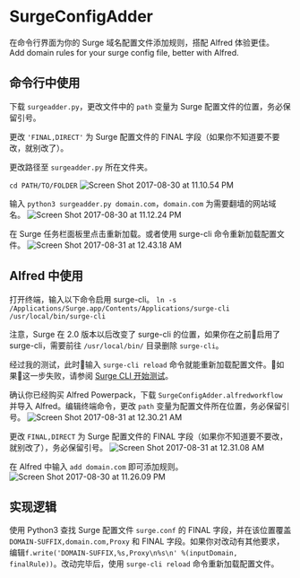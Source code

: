# SurgeConfigAdder
在命令行界面为你的 Surge 域名配置文件添加规则，搭配 Alfred 体验更佳。  
Add domain rules for your surge config file, better with Alfred.

## 命令行中使用
下载 `surgeadder.py`，更改文件中的 `path` 变量为 Surge 配置文件的位置，务必保留引号。

更改 `'FINAL,DIRECT'` 为 Surge 配置文件的 FINAL 字段（如果你不知道要不要改，就别改了）。

更改路径至 `surgeadder.py` 所在文件夹。

```cd PATH/TO/FOLDER```
![Screen Shot 2017-08-30 at 11.10.54 PM](https://i.loli.net/2017/08/30/59a6d63979a5e.png)

输入 `python3 surgeadder.py domain.com`，`domain.com` 为需要翻墙的网站域名。
![Screen Shot 2017-08-30 at 11.12.24 PM](https://i.loli.net/2017/08/30/59a6d69e94bb4.png)

在 Surge 任务栏面板里点击重新加载。或者使用 surge-cli 命令重新加载配置文件。
![Screen Shot 2017-08-31 at 12.43.18 AM](https://i.loli.net/2017/08/31/59a6eb33cb7b6.png)

## Alfred 中使用

打开终端，输入以下命令启用 surge-cli。
```ln -s /Applications/Surge.app/Contents/Applications/surge-cli /usr/local/bin/surge-cli```

注意，Surge 在 2.0 版本以后改变了 surge-cli 的位置，如果你在之前启用了 surge-cli，需要前往 `/usr/local/bin/` 目录删除 `surge-cli`。

经过我的测试，此时输入 `surge-cli reload` 命令就能重新加载配置文件。如果这一步失败，请参阅 [Surge CLI 开始测试](https://medium.com/@Blankwonder/surge-cli-开始测试-70bef9fd7169)。


确认你已经购买 Alfred Powerpack，下载 `SurgeConfigAdder.alfredworkflow` 并导入 Alfred。编辑终端命令，更改 `path` 变量为配置文件所在位置，务必保留引号。
![Screen Shot 2017-08-31 at 12.30.21 AM](https://i.loli.net/2017/08/31/59a6e8267378f.png)

更改 `FINAL,DIRECT` 为 Surge 配置文件的 FINAL 字段（如果你不知道要不要改，就别改了），务必保留引号。
![Screen Shot 2017-08-31 at 12.31.08 AM](https://i.loli.net/2017/08/31/59a6e854632d6.png)

在 Alfred 中输入 `add domain.com` 即可添加规则。
![Screen Shot 2017-08-30 at 11.26.09 PM](https://i.loli.net/2017/08/30/59a6d92b0008d.png)

## 实现逻辑
使用 Python3 查找 Surge 配置文件 `surge.conf` 的 FINAL 字段，并在该位置覆盖 `DOMAIN-SUFFIX,domain.com,Proxy` 和 FINAL 字段。如果你对改动有其他要求，编辑`f.write('DOMAIN-SUFFIX,%s,Proxy\n%s\n' %(inputDomain, finalRule))`。改动完毕后，使用 `surge-cli reload` 命令重新加载配置文件。
